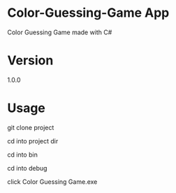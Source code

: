 # Color-Guessing-Game App
Color Guessing Game made with C#

# Version



1.0.0

# Usage
git clone project

cd into project dir

cd into bin

cd into debug

click Color Guessing Game.exe
